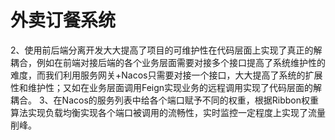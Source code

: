 # 外卖订餐系统
2、使用前后端分离开发大大提高了项目的可维护性在代码层面上实现了真正的解耦合，例如在前端对接后端的各个业务层面需要对接多个接口提高了系统维护性的难度，而我们利用服务网关+Nacos只需要对接一个接口，大大提高了系统的扩展性和维护性；又如在业务层面调用Feign实现业务的远程调用实现了代码层面的解耦合。
3、在Nacos的服务列表中给各个端口赋予不同的权重，根据Ribbon权重算法实现负载均衡实现各个端口被调用的流畅性，实时监控一定程度上实现了流量削峰。
